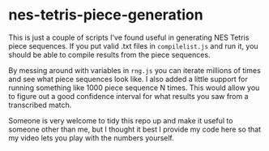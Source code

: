 # nes-tetris-piece-generation

This is just a couple of scripts I've found useful in generating NES Tetris piece sequences. If you put valid .txt files in `compilelist.js` and run it, you should be able to compile results from the piece sequences.

By messing around with variables in `rng.js` you can iterate millions of times and see what piece sequences look like. I also added a little support for running something like 1000 piece sequence N times. This would allow you to figure out a good confidence interval for what results you saw from a transcribed match.

Someone is very welcome to tidy this repo up and make it useful to someone other than me, but I thought it best I provide my code here so that my video lets you play with the numbers yourself.